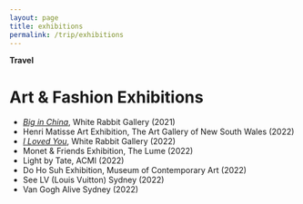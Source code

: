 ```yaml
---
layout: page
title: exhibitions
permalink: /trip/exhibitions
---
```


<b>Travel</b>

<h1>Art & Fashion Exhibitions</h1>

- <a href="https://whiterabbitcollection.org/exhibition/big-in-china/"><i>Big in China</i></a>, White Rabbit Gallery (2021)
- Henri Matisse Art Exhibition, The Art Gallery of New South Wales (2022)
- <a href="https://whiterabbitcollection.org/exhibition/i-loved-you/"><i>I Loved You</i></a>, White Rabbit Gallery (2022) 
- Monet & Friends Exhibition, The Lume (2022)
- Light by Tate, ACMI (2022)
- Do Ho Suh Exhibition, Museum of Contemporary Art (2022)
- See LV (Louis Vuitton) Sydney (2022)
- Van Gogh Alive Sydney (2022)

<style>
  .wrapper {
    max-width: 58em;
  }
</style>